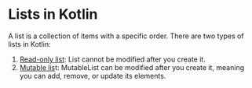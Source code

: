 <h1>Lists in Kotlin</h1>

<p>A list is a collection of items with a specific order. There are two types of lists in Kotlin:</p>
<ol>
    <li><a href="">Read-only list</a>: List cannot be modified after you create it.</li>
    <li><a href="">Mutable lis</a>t: MutableList can be modified after you create it, meaning you can add, remove, or update its elements.</li>
</ol>


